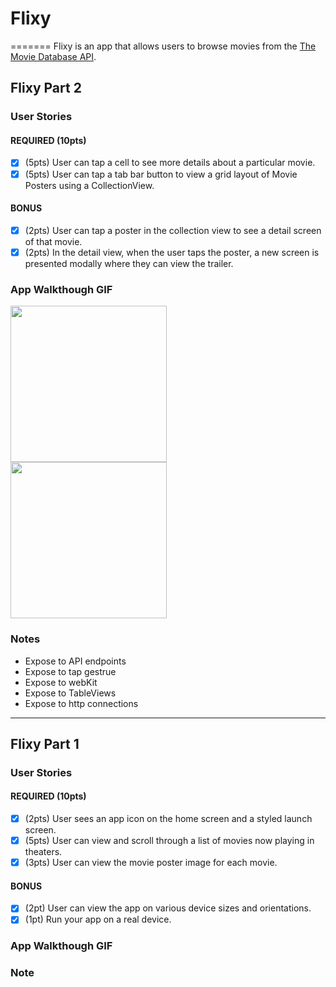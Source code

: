 # Flixy
=======
Flixy is an app that allows users to browse movies from the [The Movie Database API](http://docs.themoviedb.apiary.io/#).


## Flixy Part 2

### User Stories

#### REQUIRED (10pts)
- [x] (5pts) User can tap a cell to see more details about a particular movie.
- [x] (5pts) User can tap a tab bar button to view a grid layout of Movie Posters using a CollectionView.

#### BONUS
- [x] (2pts) User can tap a poster in the collection view to see a detail screen of that movie.
- [x] (2pts) In the detail view, when the user taps the poster, a new screen is presented modally where they can view the trailer.

### App Walkthough GIF

<img src="http://g.recordit.co/M8vGvc22Sv.gif" width=250><br>
<img src="http://g.recordit.co/J7wRRjhjyV.gif" width=250><br>


### Notes

 - Expose to API endpoints
 - Expose to tap gestrue
 - Expose to webKit
 - Expose to TableViews
 - Expose to http connections

---

## Flixy Part 1

### User Stories
#### REQUIRED (10pts)
- [x] (2pts) User sees an app icon on the home screen and a styled launch screen.
- [x] (5pts) User can view and scroll through a list of movies now playing in theaters.
- [x] (3pts) User can view the movie poster image for each movie.

#### BONUS
- [x] (2pt) User can view the app on various device sizes and orientations.
- [x] (1pt) Run your app on a real device.

### App Walkthough GIF

### Note



